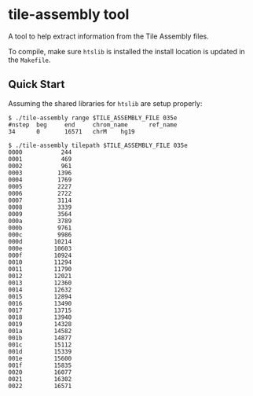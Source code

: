 tile-assembly tool
===

A tool to help extract information from the Tile Assembly files.

To compile, make sure `htslib` is installed the install location is updated
in the `Makefile`.

Quick Start
---

Assuming the shared libraries for `htslib` are setup properly:

```
$ ./tile-assembly range $TILE_ASSEMBLY_FILE 035e
#nstep  beg     end     chrom_name      ref_name
34      0       16571   chrM    hg19
```

```
$ ./tile-assembly tilepath $TILE_ASSEMBLY_FILE 035e
0000           244
0001           469
0002           961
0003          1396
0004          1769
0005          2227
0006          2722
0007          3114
0008          3339
0009          3564
000a          3789
000b          9761
000c          9986
000d         10214
000e         10603
000f         10924
0010         11294
0011         11790
0012         12021
0013         12360
0014         12632
0015         12894
0016         13490
0017         13715
0018         13940
0019         14328
001a         14582
001b         14877
001c         15112
001d         15339
001e         15600
001f         15835
0020         16077
0021         16302
0022         16571

```
